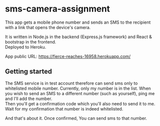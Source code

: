 # sms-camera-assignment

This app gets a mobile phone number and sends an SMS to the recipient with a link that opens the device's camera.

It is written in Node.js in the backend (Express.js framework) and React & bootstrap in the frontend.     
Deployed to Heroku.

App public URL:     https://fierce-reaches-16958.herokuapp.com/

## Getting started
The SMS service is in test account therefore can send sms only to whitelisted mobile number. Currently, only my number is in the list.
When you wish to send an SMS to a different number (such as yourself), ping me and I'll add the number.     
Then you'll get a confirmation code which you'll also need to send it to me. Wait for my confirmation that number is indeed whitelisted.

And that's about it. Once confirmed, You can send sms to that number.
